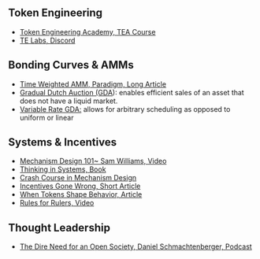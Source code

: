 ## Token Engineering

- [Token Engineering Academy, TEA Course](https://tokenengineering.net/)
- [TE Labs, Discord](https://discord.gg/yh4fs36RAQ)

## Bonding Curves & AMMs

- [Time Weighted AMM, Paradigm, Long Article](https://www.paradigm.xyz/2021/07/twamm)
- [Gradual Dutch Auction (GDA](https://www.paradigm.xyz/2022/04/gda)): enables efficient sales of an asset that does not have a liquid market.
- [Variable Rate GDA:](https://www.paradigm.xyz/2022/08/vrgda#parameters) allows for arbitrary scheduling as opposed to uniform or linear


## Systems & Incentives

- [Mechanism Design 101~ Sam Williams, Video](https://youtu.be/gCFlGLbI_kE)
- [Thinking in Systems, Book](https://www.amazon.com/Thinking-Systems-Donella-H-Meadows/dp/1603580557)
- [Crash Course in Mechanism Design](https://medium.com/blockchannel/a-crash-course-in-mechanism-design-for-cryptoeconomic-applications-a9f06ab6a976)
- [Incentives Gone Wrong, Short Article](https://fs.blog/incentives-gone-wrong/)
- [When Tokens Shape Behavior, Article](https://nystrom.substack.com/p/when-tokens-shape-behavior)
- [Rules for Rulers, Video](https://twitter.com/curiousrabbit27/status/1567147523852189697?s=20&t=UBHdf_O-xn22QQ4e1XCYhw)

## Thought Leadership

- [The Dire Need for an Open Society, Daniel Schmachtenberger, Podcast](https://open.spotify.com/episode/4j5jsrsVzC639L8advUkO5?si=oGyoMVXRTTOKiTC8Q8sY5g)
